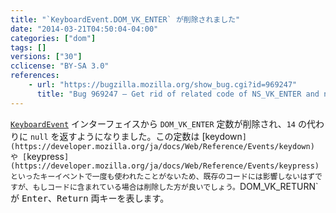 ```yaml
---
title: "`KeyboardEvent.DOM_VK_ENTER` が削除されました"
date: "2014-03-21T04:50:04-04:00"
categories: ["dom"]
tags: []
versions: ["30"]
cclicense: "BY-SA 3.0"
references:
    - url: "https://bugzilla.mozilla.org/show_bug.cgi?id=969247"
      title: "Bug 969247 – Get rid of related code of NS_VK_ENTER and nsIDOMKeyEvent::DOM_VK_ENTER"
---
```

[`KeyboardEvent`](https://developer.mozilla.org/ja/docs/Web/API/KeyboardEvent) インターフェイスから `DOM_VK_ENTER` 定数が削除され、`14` の代わりに `null` を返すようになりました。この定数は [keydown`](https://developer.mozilla.org/ja/docs/Web/Reference/Events/keydown) や [`keypress`](https://developer.mozilla.org/ja/docs/Web/Reference/Events/keypress) といったキーイベントで一度も使われたことがないため、既存のコードには影響しないはずですが、もしコードに含まれている場合は削除した方が良いでしょう。`DOM_VK_RETURN` が <kbd>Enter</kbd>、<kbd>Return</kbd> 両キーを表します。
